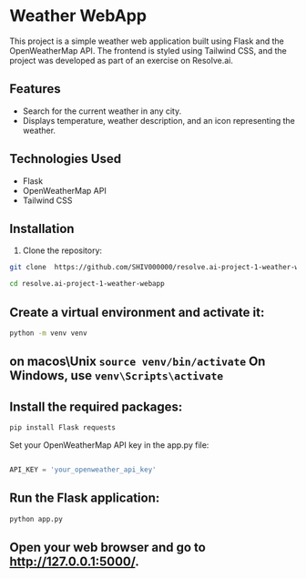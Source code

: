 # Weather WebApp

This project is a simple weather web application built using Flask and the OpenWeatherMap API. The frontend is styled using Tailwind CSS, and the project was developed as part of an exercise on Resolve.ai.

## Features

- Search for the current weather in any city.
- Displays temperature, weather description, and an icon representing the weather.

## Technologies Used

- Flask
- OpenWeatherMap API
- Tailwind CSS

## Installation

1. Clone the repository:
   
 ```bash
git clone  https://github.com/SHIV000000/resolve.ai-project-1-weather-webapp.git
   ```
```bash
cd resolve.ai-project-1-weather-webapp
```
## Create a virtual environment and activate it:

```bash
python -m venv venv
```
## on macos\Unix `source venv/bin/activate`   On Windows, use `venv\Scripts\activate`

## Install the required packages:

```bash
pip install Flask requests
```
Set your OpenWeatherMap API key in the app.py file:

```python

API_KEY = 'your_openweather_api_key'
```
## Run the Flask application:

```bash
python app.py
```
## Open your web browser and go to http://127.0.0.1:5000/.

